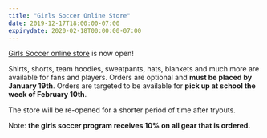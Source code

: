 ```yaml
---
title: "Girls Soccer Online Store"
date: 2019-12-17T18:00:00-07:00
expirydate: 2020-02-18T00:00:00-07:00
---
```


[Girls Soccer online store] is now open!

<!--more-->

Shirts, shorts, team hoodies, sweatpants, hats, blankets and much more are
available for fans and players. Orders are optional and **must be placed by
January 19th**. Orders are targeted to be available for **pick up at school the
week of February 10th**.

The store will be re-opened for a shorter period of time after tryouts.

Note: **the girls soccer program receives 10% on all gear that is ordered.**

[girls soccer online store]: https://frhsgirlssoccer2020.itemorder.com/sale
